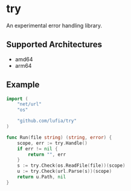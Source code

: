 # try
An experimental error handling library.

## Supported Architectures

* amd64
* arm64

## Example

```go
import (
	"net/url"
	"os"

	"github.com/lufia/try"
)

func Run(file string) (string, error) {
	scope, err := try.Handle()
	if err != nil {
		return "", err
	}
	s := try.Check(os.ReadFile(file))(scope)
	u := try.Check(url.Parse(s))(scope)
	return u.Path, nil
}
```
